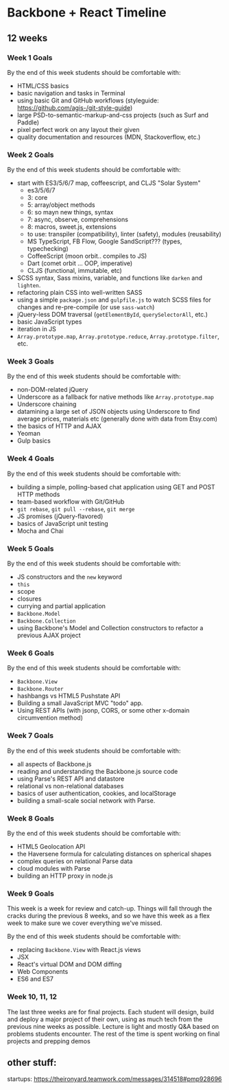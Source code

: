 # Backbone + React Timeline

## 12 weeks

### Week 1 Goals
By the end of this week students should be comfortable with:

  * HTML/CSS basics
  * basic navigation and tasks in Terminal
  * using basic Git and GitHub workflows (styleguide: https://github.com/agis-/git-style-guide)
  * large PSD-to-semantic-markup-and-css projects (such as Surf and Paddle)
  * pixel perfect work on any layout their given
  * quality documentation and resources (MDN, Stackoverflow, etc.)

### Week 2 Goals
By the end of this week students should be comfortable with:

  * start with ES3/5/6/7 map, coffeescript, and CLJS "Solar System"
    - es3/5/6/7
    - 3: core
    - 5: array/object methods
    - 6: so mayn new things, syntax
    - 7: async, observe, comprehensions
    - 8: macros, sweet.js, extensions
    - to use: transpiler (compatibility), linter (safety), modules (reusability)
    - MS TypeScript, FB Flow, Google SandScript??? (types, typechecking)
    - CoffeeScript (moon orbit.. compiles to JS)
    - Dart (comet orbit ... OOP, imperative)
    - CLJS (functional, immutable, etc)
  * SCSS syntax, Sass mixins, variable, and functions like `darken` and `lighten`.
  * refactoring plain CSS into well-written SASS
  * using a simple `package.json` and `gulpfile.js` to watch SCSS files for changes and re-pre-compile (or use `sass-watch`)
  * jQuery-less DOM traversal (`getElementById`, `querySelectorAll`, etc.)
  * basic JavaScript types
  * iteration in JS
  * `Array.prototype.map`, `Array.prototype.reduce`, `Array.prototype.filter`, etc.

### Week 3 Goals
By the end of this week students should be comfortable with:

  * non-DOM-related jQuery
  * Underscore as a fallback for native methods like `Array.prototype.map`
  * Underscore chaining
  * datamining a large set of JSON objects using Underscore to find average prices, materials etc (generally done with data from Etsy.com)
  * the basics of HTTP and AJAX
  * Yeoman
  * Gulp basics

### Week 4 Goals
By the end of this week students should be comfortable with:

  * building a simple, polling-based chat application using GET and POST HTTP methods
  * team-based workflow with Git/GitHub
  * `git rebase`, `git pull --rebase`, `git merge`
  * JS promises (jQuery-flavored)
  * basics of JavaScript unit testing
  * Mocha and Chai

### Week 5 Goals
By the end of this week students should be comfortable with:

  * JS constructors and the `new` keyword
  * `this`
  * scope
  * closures
  * currying and partial application
  * `Backbone.Model`
  * `Backbone.Collection`
  * using Backbone's Model and Collection constructors to refactor a previous AJAX project


### Week 6 Goals
By the end of this week students should be comfortable with:

  * `Backbone.View`
  * `Backbone.Router`
  * hashbangs vs HTML5 Pushstate API
  * Building a small JavaScript MVC "todo" app.
  * Using REST APIs (with jsonp, CORS, or some other x-domain circumvention method)

### Week 7 Goals
By the end of this week students should be comfortable with:

  * all aspects of Backbone.js
  * reading and understanding the Backbone.js source code
  * using Parse's REST API and datastore
  * relational vs non-relational databases
  * basics of user authentication, cookies, and localStorage
  * building a small-scale social network with Parse.

### Week 8 Goals
By the end of this week students should be comfortable with:

  * HTML5 Geolocation API
  * the Haversene formula for calculating distances on spherical shapes
  * complex queries on relational Parse data
  * cloud modules with Parse
  * building an HTTP proxy in node.js

### Week 9 Goals
This week is a week for review and catch-up. Things will fall through the cracks during the previous 8 weeks, and so we have this week as a flex week to make sure we cover everything we've missed.

By the end of this week students should be comfortable with:

  * replacing `Backbone.View` with React.js views
  * JSX
  * React's virtual DOM and DOM diffing
  * Web Components
  * ES6 and ES7

### Week 10, 11, 12
The last three weeks are for final projects. Each student will design, build and deploy a major project of their own, using as much tech from the previous nine weeks as possible. Lecture is light and mostly Q&A based on problems students encounter. The rest of the time is spent working on final projects and prepping demos










other stuff:
------

startups: https://theironyard.teamwork.com/messages/314518#pmp928696
